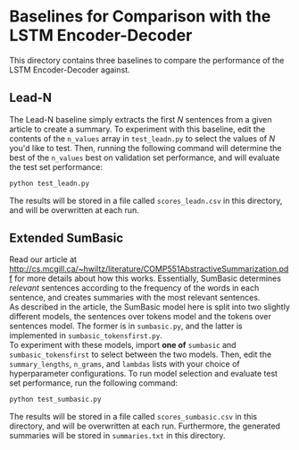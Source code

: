 # Baselines for Comparison with the LSTM Encoder-Decoder
This directory contains three baselines to compare the performance of the LSTM Encoder-Decoder against.

## Lead-N
The Lead-N baseline simply extracts the first *N* sentences from a given article to create a summary. 
To experiment with this baseline, edit the contents of the `n_values` array in `test_leadn.py` to select
the values of *N* you'd like to test. Then, running the following command will determine the best of the 
`n_values` best on validation set performance, and will evaluate the test set performance:
```sh
python test_leadn.py
```
The results will be stored in a file called `scores_leadn.csv` in this directory, and will be overwritten at each run.

## Extended SumBasic
Read our article at http://cs.mcgill.ca/~hwiltz/literature/COMP551AbstractiveSummarization.pdf for more details about how this works. Essentially, SumBasic determines *relevant* sentences according to the frequency of the words in each sentence, and creates summaries with the most relevant sentences. <br>
As described in the article, the SumBasic model here is split into two slightly different models, the sentences over tokens model and the tokens over sentences model. The former is in `sumbasic.py`, and the latter is implemented in `sumbasic_tokensfirst.py`.<br>
To experiment with these models, import **one of** `sumbasic` and `sumbasic_tokensfirst` to select between the two models. Then, edit the `summary_lengths`, `n_grams`, and `lambdas` lists with your choice of hyperparameter configurations. To run model selection and evaluate test set performance, run the following command:
```sh
python test_sumbasic.py
```
The results will be stored in a file called `scores_sumbasic.csv` in this directory, and will be overwritten at each run. Furthermore, the generated summaries will be stored in `summaries.txt` in this directory.
